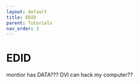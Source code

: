 ```yaml
---
layout: default
title: EDID
parent: Tutorials
nav_order: 3
---
```


# EDID

montior has DATA??? DVI can hack my computer??